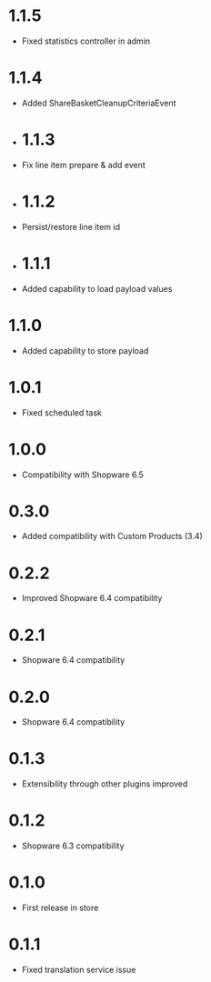 # 1.1.5

- Fixed statistics controller in admin

# 1.1.4

- Added ShareBasketCleanupCriteriaEvent

- # 1.1.3

- Fix line item prepare & add event

- # 1.1.2

- Persist/restore line item id 
 
- # 1.1.1

- Added capability to load payload values
 
# 1.1.0

- Added capability to store payload 

# 1.0.1

- Fixed scheduled task

# 1.0.0

- Compatibility with Shopware 6.5

# 0.3.0

- Added compatibility with Custom Products (3.4)

# 0.2.2

- Improved Shopware 6.4 compatibility

# 0.2.1

- Shopware 6.4 compatibility

# 0.2.0

- Shopware 6.4 compatibility

# 0.1.3

- Extensibility through other plugins improved

# 0.1.2

- Shopware 6.3 compatibility

# 0.1.0

* First release in store

# 0.1.1

* Fixed translation service issue
